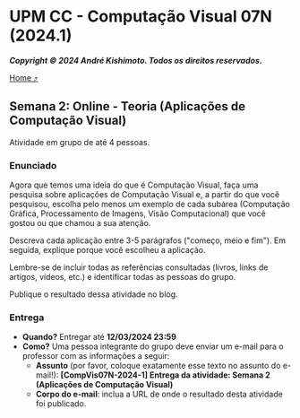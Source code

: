 # UPM CC - Computação Visual 07N (2024.1)

***Copyright &copy; 2024 André Kishimoto. Todos os direitos reservados.***

[Home ⤴](../../index.md)

## Semana 2: Online - Teoria (Aplicações de Computação Visual)

Atividade em grupo de até 4 pessoas.

### Enunciado

Agora que temos uma ideia do que é Computação Visual, faça uma pesquisa sobre aplicações de Computação Visual e, a partir do que você pesquisou, escolha pelo menos um exemplo de cada subárea (Computação Gráfica, Processamento de Imagens, Visão Computacional) que você gostou ou que chamou a sua atenção.

Descreva cada aplicação entre 3-5 parágrafos ("começo, meio e fim"). Em seguida, explique porque você escolheu a aplicação.

Lembre-se de incluir todas as referências consultadas (livros, links de artigos, vídeos, etc.) e identificar todas as pessoas do grupo.

Publique o resultado dessa atividade no blog.

### Entrega

- **Quando?** Entregar até **12/03/2024 23:59**
- **Como?** Uma pessoa integrante do grupo deve enviar um e-mail para o professor com as informações a seguir:
    - **Assunto** (por favor, coloque exatamente esse texto no assunto do e-mail!): **[CompVis07N-2024-1] Entrega da atividade: Semana 2 (Aplicações de Computação Visual)**
    - **Corpo do e-mail**: inclua a URL de onde o resultado desta atividade foi publicado.
